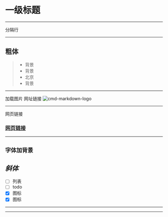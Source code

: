 # 一级标题
------
分隔行

------

**粗体** 
-------
> * 背景
> * 背景
> * 北京
> * 背景
--------
加载图片 网址链接
![cmd-markdown-logo](https://www.zybuluo.com/static/img/logo.png)

--------
网页链接
### [网页链接](https://www.zybuluo.com/cmd/)
--------
`字体加背景`
--------
*斜体*
--------
- [ ] 列表
- [ ] todo
- [x] 图标
- [x] 图标
-------

--------




